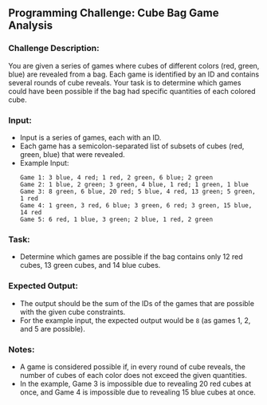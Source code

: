 ## Programming Challenge: Cube Bag Game Analysis

### Challenge Description:

You are given a series of games where cubes of different colors \(red, green, blue\) are revealed from a bag. Each game is identified by an ID and contains several rounds of cube reveals. Your task is to determine which games could have been possible if the bag had specific quantities of each colored cube.

### Input:

- Input is a series of games, each with an ID.
- Each game has a semicolon-separated list of subsets of cubes \(red, green, blue\) that were revealed.
- Example Input:
  ```
  Game 1: 3 blue, 4 red; 1 red, 2 green, 6 blue; 2 green
  Game 2: 1 blue, 2 green; 3 green, 4 blue, 1 red; 1 green, 1 blue
  Game 3: 8 green, 6 blue, 20 red; 5 blue, 4 red, 13 green; 5 green, 1 red
  Game 4: 1 green, 3 red, 6 blue; 3 green, 6 red; 3 green, 15 blue, 14 red
  Game 5: 6 red, 1 blue, 3 green; 2 blue, 1 red, 2 green
  ```

### Task:

- Determine which games are possible if the bag contains only 12 red cubes, 13 green cubes, and 14 blue cubes.

### Expected Output:

- The output should be the sum of the IDs of the games that are possible with the given cube constraints.
- For the example input, the expected output would be `8` \(as games 1, 2, and 5 are possible\).

### Notes:

- A game is considered possible if, in every round of cube reveals, the number of cubes of each color does not exceed the given quantities.
- In the example, Game 3 is impossible due to revealing 20 red cubes at once, and Game 4 is impossible due to revealing 15 blue cubes at once.
